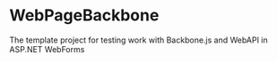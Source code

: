 WebPageBackbone
===============
The template project for testing work with Backbone.js and WebAPI in ASP.NET WebForms
